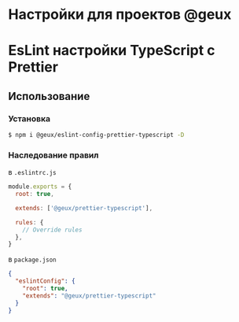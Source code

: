 # Настройки для проектов @geux

# EsLint настройки TypeScript c Prettier

## Использование

### Установка

```bash
$ npm i @geux/eslint-config-prettier-typescript -D
```

### Наследование правил

в `.eslintrc.js`

```js
module.exports = {
  root: true,

  extends: ['@geux/prettier-typescript'],

  rules: {
    // Override rules
  },
}
```

в `package.json`

```json
{
  "eslintConfig": {
    "root": true,
    "extends": "@geux/prettier-typescript"
  }
}
```
